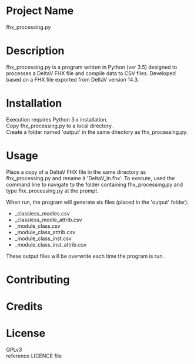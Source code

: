 # Project Name  
fhx_processing.py  

# Description  
fhx_processing.py is a program written in Python (ver 3.5) designed to processes a DeltaV FHX file and compile data to CSV files. Developed based on a FHX file exported from DeltaV version 14.3.  

# Installation  
Execution requires Python 3.x installation.  
Copy fhx_processing.py to a local directory.  
Create a folder named 'output' in the same directory as fhx_processing.py.  

# Usage  
Place a copy of a DeltaV FHX file in the same directory as fhx_processing.py and rename it 'DeltaV_In.fhx'.
To execute, used the command line to navigate to the folder containing fhx_processing.py and type fhx_processing.py at the prompt.  

When run, the program will generate six files (placed in the 'output' folder):
- _classless_modles.csv  
- _classless_modle_attrib.csv  
- _module_class.csv  
- _module_class_attrib.csv  
- _module_class_inst.csv  
- _module_class_inst_attrib.csv  

These output files will be overwrite each time the program is run.

# Contributing  
# Credits  
# License
GPLv3  
reference LICENCE file
